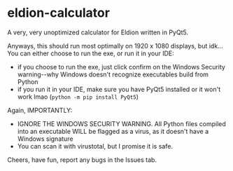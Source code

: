 # eldion-calculator
A very, very unoptimized calculator for Eldion written in PyQt5.

Anyways, this should run most optimally on 1920 x 1080 displays, but idk...
You can either choose to run the exe, or run it in your IDE:
- if you choose to run the exe, just click confirm on the Windows Security warning--why Windows doesn't recognize executables build from Python
- if you run it in your IDE, make sure you have PyQt5 installed or it won't work lmao (`python -m pip install PyQt5`)

Again, IMPORTANTLY:
- IGNORE THE WINDOWS SECURITY WARNING. All Python files compiled into an executable WILL be flagged as a virus, as it doesn't have a Windows signature
- You can scan it with virustotal, but I promise it is safe.

Cheers, have fun, report any bugs in the Issues tab.
